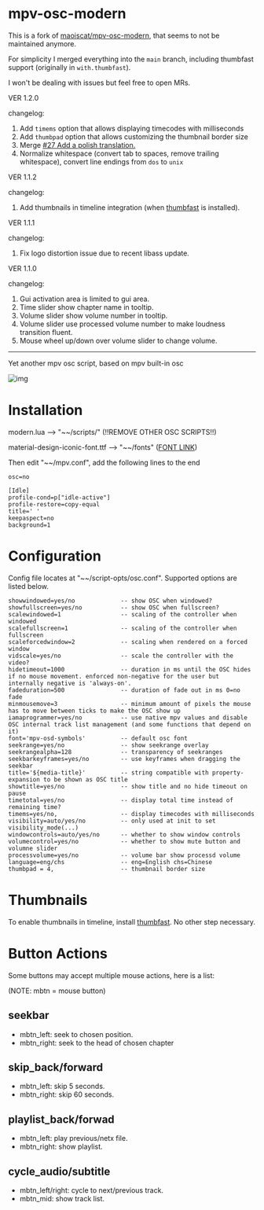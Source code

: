 # mpv-osc-modern

This is a fork of [maoiscat/mpv-osc-modern](https://github.com/maoiscat/mpv-osc-modern), that seems to not be maintained anymore.

For simplicity I merged everything into the `main` branch, including thumbfast support (originally in `with.thumbfast`).

I won't be dealing with issues but feel free to open MRs.

VER 1.2.0

changelog:
1. Add `timems` option that allows displaying timecodes with milliseconds
2. Add `thumbpad` option that allows customizing the thumbnail border size
3. Merge [#27 Add a polish translation.](https://github.com/maoiscat/mpv-osc-modern/pull/27)
4. Normalize whitespace (convert tab to spaces, remove trailing whitespace), convert line endings from `dos` to `unix`

VER 1.1.2

changelog:
1. Add thumbnails in timeline integration (when [thumbfast](https://github.com/po5/thumbfast) is installed).

VER 1.1.1

changelog:
1. Fix logo distortion issue due to recent libass update.

VER 1.1.0

changelog:
1. Gui activation area is limited to gui area.
2. Time slider show chapter name in tooltip.
3. Volume slider show volume number in tooltip.
4. Volume slider use processed volume number to make loudness transition fluent.
5. Mouse wheel up/down over volume slider to change volume.

------

Yet another mpv osc script, based on mpv built-in osc

![img](https://github.com/maoiscat/mpv-osc-modern/blob/main/preview.png)

# Installation

modern.lua --> "\~\~/scripts/" (!!REMOVE OTHER OSC SCRIPTS!!)

material-design-iconic-font.ttf --> "\~\~/fonts" ([FONT LINK](https://zavoloklom.github.io/material-design-iconic-font/))

Then edit "\~\~/mpv.conf", add the following lines to the end

```
osc=no

[Idle]
profile-cond=p["idle-active"]
profile-restore=copy-equal
title=' '
keepaspect=no
background=1
```
# Configuration

Config file locates at "\~\~/script-opts/osc.conf". Supported options are listed below.

```
showwindowed=yes/no             -- show OSC when windowed?
showfullscreen=yes/no           -- show OSC when fullscreen?
scalewindowed=1                 -- scaling of the controller when windowed
scalefullscreen=1               -- scaling of the controller when fullscreen
scaleforcedwindow=2             -- scaling when rendered on a forced window
vidscale=yes/no                 -- scale the controller with the video?
hidetimeout=1000                -- duration in ms until the OSC hides if no mouse movement. enforced non-negative for the user but internally negative is 'always-on'.
fadeduration=500                -- duration of fade out in ms 0=no fade
minmousemove=3                  -- minimum amount of pixels the mouse has to move between ticks to make the OSC show up
iamaprogrammer=yes/no           -- use native mpv values and disable OSC internal track list management (and some functions that depend on it)
font='mpv-osd-symbols'          -- default osc font
seekrange=yes/no                -- show seekrange overlay
seekrangealpha=128              -- transparency of seekranges
seekbarkeyframes=yes/no         -- use keyframes when dragging the seekbar
title='${media-title}'          -- string compatible with property-expansion to be shown as OSC title
showtitle=yes/no                -- show title and no hide timeout on pause
timetotal=yes/no                -- display total time instead of remaining time?
timems=yes/no,                  -- display timecodes with milliseconds
visibility=auto/yes/no          -- only used at init to set visibility_mode(...)
windowcontrols=auto/yes/no      -- whether to show window controls
volumecontrol=yes/no            -- whether to show mute button and volumne slider
processvolume=yes/no            -- volume bar show processd volume
language=eng/chs                -- eng=English chs=Chinese
thumbpad = 4,                   -- thumbnail border size
```

# Thumbnails

To enable thumbnails in timeline, install [thumbfast](https://github.com/po5/thumbfast). No other step necessary.

# Button Actions

Some buttons may accept multiple mouse actions, here is a list:

(NOTE: mbtn = mouse button)

## seekbar
* mbtn_left: seek to chosen position.
* mbtn_right: seek to the head of chosen chapter
## skip_back/forward
* mbtn_left: skip 5 seconds.
* mbtn_right: skip 60 seconds.
## playlist_back/forwad
* mbtn_left: play previous/netx file.
* mbtn_right: show playlist.
## cycle_audio/subtitle
* mbtn_left/right: cycle to next/previous track.
* mbtn_mid: show track list.
